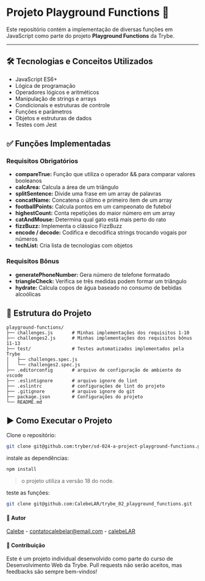 # Projeto Playground Functions 🚀

Este repositório contém a implementação de diversas funções em JavaScript como parte do projeto **Playground Functions** da Trybe.

---

## 🛠️ Tecnologias e Conceitos Utilizados

- JavaScript ES6+
- Lógica de programação
- Operadores lógicos e aritméticos
- Manipulação de strings e arrays
- Condicionais e estruturas de controle
- Funções e parâmetros
- Objetos e estruturas de dados
- Testes com Jest

## ✅ Funções Implementadas

### Requisitos Obrigatórios

- **compareTrue:** Função que utiliza o operador && para comparar valores booleanos
- **calcArea:** Calcula a área de um triângulo
- **splitSentence:** Divide uma frase em um array de palavras
- **concatName:** Concatena o último e primeiro item de um array
- **footballPoints:** Calcula pontos em um campeonato de futebol
- **highestCount:** Conta repetições do maior número em um array
- **catAndMouse:** Determina qual gato está mais perto do rato
- **fizzBuzz:** Implementa o clássico FizzBuzz
- **encode / decode:** Codifica e decodifica strings trocando vogais por números
- **techList:** Cria lista de tecnologias com objetos

### Requisitos Bônus

- **generatePhoneNumber:** Gera número de telefone formatado
- **triangleCheck:** Verifica se três medidas podem formar um triângulo
- **hydrate:** Calcula copos de água baseado no consumo de bebidas alcoólicas

## 📁 Estrutura do Projeto

    playground-functions/
    ├── challenges.js       # Minhas implementações dos requisitos 1-10
    ├── challenges2.js      # Minhas implementações dos requisitos bônus 11-13
    ├── test/               # Testes automatizados implementados pela Trybe
    │   ├── challenges.spec.js
    │   └── challenges2.spec.js
    ├── .editorconfig       # arquivo de configuração de ambiente do vscode
    ├── .eslintignore       # arquivo ignore do lint
    ├── .eslintrc           # configurações de lint do projeto
    ├── .gitignore          # arquivo ignore do git
    ├── package.json        # Configurações do projeto
    └── README.md

## ▶️ Como Executar o Projeto

Clone o repositório:

```bash
git clone git@github.com:tryber/sd-024-a-project-playground-functions.git
```

instale as dependências:

```bash
npm install
```
> o projeto utiliza a versão 18 do node.

teste as funções:

```bash
git clone git@github.com:CalebeLAR/trybe_02_playground_functions.git
```

#### 👤 Autor
[Calebe](https://www.linkedin.com/in/calebeLAR) - [contatocalebelar@email.com](contatocalebelar@email.com) - [calebeLAR](https://github.com/CalebeLAR)

#### 🤝 Contribuição
Este é um projeto individual desenvolvido como parte do curso de Desenvolvimento Web da Trybe. Pull requests não serão aceitos, mas feedbacks são sempre bem-vindos!
